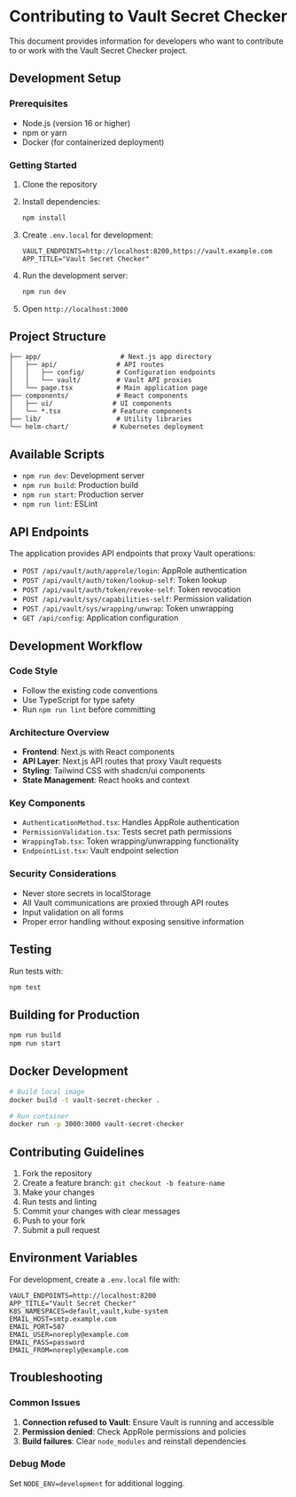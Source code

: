 # Contributing to Vault Secret Checker

This document provides information for developers who want to contribute to or work with the Vault Secret Checker project.

## Development Setup

### Prerequisites

- Node.js (version 16 or higher)
- npm or yarn
- Docker (for containerized deployment)

### Getting Started

1. Clone the repository
2. Install dependencies:

   ```bash
   npm install
   ```

3. Create `.env.local` for development:

   ```env
   VAULT_ENDPOINTS=http://localhost:8200,https://vault.example.com
   APP_TITLE="Vault Secret Checker"
   ```

4. Run the development server:

   ```bash
   npm run dev
   ```

5. Open `http://localhost:3000`

## Project Structure

```text
├── app/                    # Next.js app directory
│   ├── api/               # API routes
│   │   ├── config/        # Configuration endpoints
│   │   └── vault/         # Vault API proxies
│   └── page.tsx           # Main application page
├── components/            # React components
│   ├── ui/               # UI components
│   └── *.tsx             # Feature components
├── lib/                   # Utility libraries
└── helm-chart/           # Kubernetes deployment
```

## Available Scripts

- `npm run dev`: Development server
- `npm run build`: Production build
- `npm run start`: Production server
- `npm run lint`: ESLint

## API Endpoints

The application provides API endpoints that proxy Vault operations:

- `POST /api/vault/auth/approle/login`: AppRole authentication
- `POST /api/vault/auth/token/lookup-self`: Token lookup
- `POST /api/vault/auth/token/revoke-self`: Token revocation
- `POST /api/vault/sys/capabilities-self`: Permission validation
- `POST /api/vault/sys/wrapping/unwrap`: Token unwrapping
- `GET /api/config`: Application configuration

## Development Workflow

### Code Style

- Follow the existing code conventions
- Use TypeScript for type safety
- Run `npm run lint` before committing

### Architecture Overview

- **Frontend**: Next.js with React components
- **API Layer**: Next.js API routes that proxy Vault requests
- **Styling**: Tailwind CSS with shadcn/ui components
- **State Management**: React hooks and context

### Key Components

- `AuthenticationMethod.tsx`: Handles AppRole authentication
- `PermissionValidation.tsx`: Tests secret path permissions
- `WrappingTab.tsx`: Token wrapping/unwrapping functionality
- `EndpointList.tsx`: Vault endpoint selection

### Security Considerations

- Never store secrets in localStorage
- All Vault communications are proxied through API routes
- Input validation on all forms
- Proper error handling without exposing sensitive information

## Testing

Run tests with:

```bash
npm test
```

## Building for Production

```bash
npm run build
npm run start
```

## Docker Development

```bash
# Build local image
docker build -t vault-secret-checker .

# Run container
docker run -p 3000:3000 vault-secret-checker
```

## Contributing Guidelines

1. Fork the repository
2. Create a feature branch: `git checkout -b feature-name`
3. Make your changes
4. Run tests and linting
5. Commit your changes with clear messages
6. Push to your fork
7. Submit a pull request

## Environment Variables

For development, create a `.env.local` file with:

```env
VAULT_ENDPOINTS=http://localhost:8200
APP_TITLE="Vault Secret Checker"
K8S_NAMESPACES=default,vault,kube-system
EMAIL_HOST=smtp.example.com
EMAIL_PORT=587
EMAIL_USER=noreply@example.com
EMAIL_PASS=password
EMAIL_FROM=noreply@example.com
```

## Troubleshooting

### Common Issues

1. **Connection refused to Vault**: Ensure Vault is running and accessible
2. **Permission denied**: Check AppRole permissions and policies
3. **Build failures**: Clear `node_modules` and reinstall dependencies

### Debug Mode

Set `NODE_ENV=development` for additional logging.
